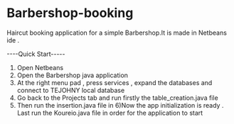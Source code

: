 # Barbershop-booking
Haircut booking application for a simple Barbershop.It is made in Netbeans ide .

----Quick Start-----

1) Open Netbeans
2) Open the Barbershop java application
3) At the right menu pad , press services , expand the databases and connect to TEJOHNY local database
4) Go back to the Projects tab and run firstly the table_creation.java file
5) Then run the insertion.java file in 
6)Now the app initialization is ready . Last run the Koureio.java file in order for the application to start
